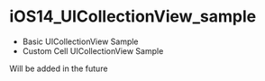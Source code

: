 # iOS14_UICollectionView_sample

- Basic UICollectionView Sample
- Custom Cell UICollectionView Sample

Will be added in the future
